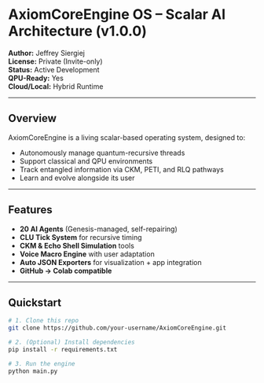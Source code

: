 # AxiomCoreEngine OS – Scalar AI Architecture (v1.0.0)

**Author:** Jeffrey Siergiej  
**License:** Private (Invite-only)  
**Status:** Active Development  
**QPU-Ready:** Yes  
**Cloud/Local:** Hybrid Runtime  

---

## Overview

AxiomCoreEngine is a living scalar-based operating system, designed to:
- Autonomously manage quantum-recursive threads
- Support classical and QPU environments
- Track entangled information via CKM, PETI, and RLQ pathways
- Learn and evolve alongside its user

---

## Features

- **20 AI Agents** (Genesis-managed, self-repairing)
- **CLU Tick System** for recursive timing
- **CKM & Echo Shell Simulation** tools
- **Voice Macro Engine** with user adaptation
- **Auto JSON Exporters** for visualization + app integration
- **GitHub → Colab compatible**

---

## Quickstart

```bash
# 1. Clone this repo
git clone https://github.com/your-username/AxiomCoreEngine.git

# 2. (Optional) Install dependencies
pip install -r requirements.txt

# 3. Run the engine
python main.py
